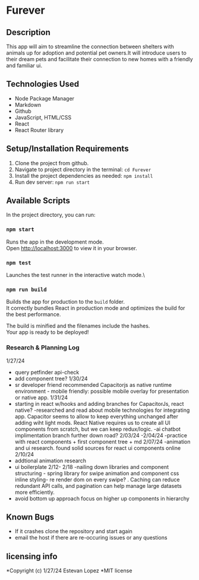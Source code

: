 # Furever

## Description
This app will aim to streamline the connection between shelters with animals up for adoption and potential pet owners.It will introduce users to their dream pets and facilitate their connection to new homes with a friendly and familiar ui. 

## Technologies Used

* Node Package Manager 
* Markdown
* Github
* JavaScript, HTML/CSS
* React
* React Router library



## Setup/Installation Requirements
1. Clone the project from github.
2. Navigate to project directory in the terminal:  `cd Furever`
3. Install the project dependencies as needed: `npm install`
4. Run dev server: `npm run start`


## Available Scripts

In the project directory, you can run:

### `npm start`
Runs the app in the development mode.\
Open [http://localhost:3000](http://localhost:3000) to view it in your browser.

### `npm test`

Launches the test runner in the interactive watch mode.\

### `npm run build`

Builds the app for production to the `build` folder.\
It correctly bundles React in production mode and optimizes the build for the best performance.

The build is minified and the filenames include the hashes.\
Your app is ready to be deployed!


### Research & Planning Log 
1/27/24
- query petfinder api-check
- add component tree?
1/30/24
- sr developer friend recommended Capacitorjs as native runtime environment - mobile friendly: possible mobile overlay for presentation or native app.
 1/31/24
 - starting in react w/hooks and adding branches for CapacitorJs, react native?
 -researched and read about mobile technologies for integrating app.  Capacitor seems to allow to keep everything unchanged after adding wiht light mods. React Native requires us to create all UI components from scratch, but we can keep redux/logic. 
 -ai chatbot implimentation branch further down road? 
 2/03/24 -2/04/24
 -practice with react components + first component tree + md
 2/07/24
 -animation and ui research. found solid sources for react ui components online 
 2/10/24
 - addtional animation research
 - ui boilerplate 
 2/12- 2/18
 -nailing down libraries and component structuring - spring library for swipe animation and component css inline styling- re render dom on every swipe? . Caching can reduce redundant API calls, and pagination can help manage large datasets more efficiently.
 - avoid bottom up approach focus on higher up components in hierarchy
 
## Known Bugs

* If it crashes clone the repository and start again
* email the host if there are re-occuring issues or any questions

## licensing info 
*Copyright (c) 1/27/24 Estevan Lopez
*MIT license 
